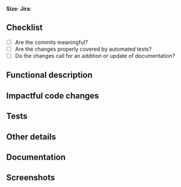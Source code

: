 **Size**: <!-- S|M|L|XL -->
**Jira**: <!-- full link to Jira dev ticket -->

## Checklist

- [ ] Are the commits meaningful?
- [ ] Are the changes properly covered by automated tests?
- [ ] Do the changes call for an addition or update of documentation?

## Functional description

<!--
What was added functionally. For instance:
- New button to trigger a nuclear attack
- Rework of left menu
- ...
-->

## Impactful code changes

<!--
If you made changes structural changes to the code base that will impact how we do things (code organisation, refactoring, build / configuration), list them here. For instance:
- Split BigThing controller into multiple smaller controllers
- Change the structure of the spaces configuration
- Major rework of file build.yaml (renaming, adding triggers, ...)
-->

## Tests

<!--
- If the automated test coverage of the changes are not what we do usually, explain why.
- List what manual tests have been run in addition to automated tests, if any; for example:
  - All combinations iOS/Android have been tested
  - Connection with AppCenter has been tested
-->

## Other details

<!-- Indicate here important details about your review and your changes -->

## Documentation

<!-- List documentation changes (with links), if any -->

## Screenshots

<!-- Relevant screenshots, if any -->
